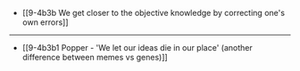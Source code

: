 - [[9-4b3b We get closer to the objective knowledge by correcting one's own errors]]
---
- [[9-4b3b1 Popper - 'We let our ideas die in our place' (another difference between memes vs genes)]]
